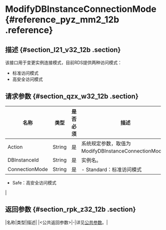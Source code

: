 # ModifyDBInstanceConnectionMode {#reference_pyz_mm2_12b .reference}

## 描述 {#section_l21_v32_12b .section}

该接口用于变更实例连接模式，目前RDS提供两种访问模式：

-   标准访问模式
-   高安全访问模式

## 请求参数 {#section_qzx_w32_12b .section}

|名称|类型|是否必须|描述|
|--|--|----|--|
|Action|String|是|系统规定参数，取值为ModifyDBInstanceConnectionMode。|
|DBInstanceId|String|是|实例名。|
|ConnectionMode|String|是| -   Standard：标准访问模式
-   Safe：高安全访问模式

 |

## 返回参数 {#section_rpk_z32_12b .section}

|名称|类型|描述|
|<公共返回参数\>|-|详见[公共参数](intl.zh-CN/API参考/使用API/公共参数.md#)。|

